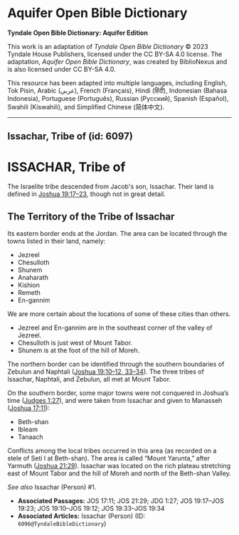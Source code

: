 # Aquifer Open Bible Dictionary

**Tyndale Open Bible Dictionary: Aquifer Edition**

This work is an adaptation of *Tyndale Open Bible Dictionary* © 2023 Tyndale House Publishers, licensed under the CC BY\-SA 4\.0 license. The adaptation, *Aquifer Open Bible Dictionary*, was created by BiblioNexus and is also licensed under CC BY\-SA 4\.0\.

This resource has been adapted into multiple languages, including English, Tok Pisin, Arabic (عربي), French (Français), Hindi (हिंदी), Indonesian (Bahasa Indonesia), Portuguese (Português), Russian (Русский), Spanish (Español), Swahili (Kiswahili), and Simplified Chinese (简体中文).



--------------------------------

## Issachar, Tribe of (id: 6097)

ISSACHAR, Tribe of
==================

The Israelite tribe descended from Jacob's son, Issachar. Their land is defined in [Joshua 19:17](https://ref.ly/Josh19:17-Josh19:23)[–](https://ref.ly/Josh19:17-Josh19:23)[23](https://ref.ly/Josh19:17-Josh19:23), though not in great detail. 

The Territory of the Tribe of Issachar
--------------------------------------

Its eastern border ends at the Jordan. The area can be located through the towns listed in their land, namely: 

* Jezreel
* Chesulloth
* Shunem
* Anaharath
* Kishion
* Remeth
* En\-gannim

We are more certain about the locations of some of these cities than others. 

* Jezreel and En\-gannim are in the southeast corner of the valley of Jezreel.
* Chesulloth is just west of Mount Tabor.
* Shunem is at the foot of the hill of Moreh.

The northern border can be identified through the southern boundaries of Zebulun and Naphtali ([Joshua 19:10](https://ref.ly/Josh19:10-Josh19:12,Josh19:33-Josh19:34)[–](https://ref.ly/Josh19:10-Josh19:12)[12, 33](https://ref.ly/Josh19:10-Josh19:12,Josh19:33-Josh19:34)[–](https://ref.ly/Josh19:10-Josh19:12)[34](https://ref.ly/Josh19:10-Josh19:12,Josh19:33-Josh19:34)). The three tribes of Issachar, Naphtali, and Zebulun, all met at Mount Tabor. 

On the southern border, some major towns were not conquered in Joshua’s time ([Judges 1:27](https://ref.ly/Judg1:27)), and were taken from Issachar and given to Manasseh ([Joshua 17:11](https://ref.ly/Josh17:11)): 

* Beth\-shan
* Ibleam
* Tanaach

Conflicts among the local tribes occurred in this area (as recorded on a stele of Seti I at Beth\-shan). The area is called “Mount Yarunta,” after Yarmuth ([Joshua 21:29](https://ref.ly/Josh21:29)). Issachar was located on the rich plateau stretching east of Mount Tabor and the hill of Moreh and north of the Beth\-shan Valley.

*See also* Issachar (Person) \#1.

* **Associated Passages:** JOS 17:11; JOS 21:29; JDG 1:27; JOS 19:17–JOS 19:23; JOS 19:10–JOS 19:12; JOS 19:33–JOS 19:34
* **Associated Articles:** Issachar (Person) (ID: `6096@TyndaleBibleDictionary`)

